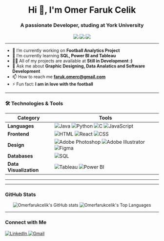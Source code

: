 <h1 align="center">Hi 👋, I'm Omer Faruk Celik</h1>
<h3 align="center">A passionate Developer, studing at York University</h3>

<p align="center">
  <a href="https://www.linkedin.com/in/omerfcelik49/" target="blank">
    <img align="center" src="https://img.shields.io/badge/-LinkedIn-blue?style=flat-square&logo=Linkedin&logoColor=white&link=https://www.linkedin.com/in/your-profile/" />
  </a>
  <a href="https://your-website.com" target="blank">
    <img align="center" src="https://img.shields.io/badge/-Portfolio-black?style=flat-square&logo=github&logoColor=white" />
  </a>
  <a href="mailto:faruk.omerc@gmail.com" target="blank">
    <img align="center" src="https://img.shields.io/badge/-Gmail-D14836?style=flat-square&logo=gmail&logoColor=white" />
  </a>
</p>

---

- 🔭 I’m currently working on **Football Analytics Project**
- 🌱 I’m currently learning **SQL, Power BI and Tableau**
- 👨‍💻 All of my projects are available at **Still in Development :)**
- 💬 Ask me about **Graphic Designing, Data Analatics and Software Development**
- 📫 How to reach me **faruk.omerc@gmail.com**
- ⚡ Fun fact: **I am in love with the football**

---


### 🛠️ Technologies & Tools

| Category        | Tools                                               |
|-----------------|-----------------------------------------------------|
| **Languages**   | ![Java](https://img.shields.io/badge/Java-ED8B00?style=for-the-badge&logo=java&logoColor=white) ![Python](https://img.shields.io/badge/Python-3776AB?style=for-the-badge&logo=python&logoColor=white) ![C](https://img.shields.io/badge/C-00599C?style=for-the-badge&logo=c&logoColor=white) ![JavaScript](https://img.shields.io/badge/JavaScript-323330?style=for-the-badge&logo=javascript&logoColor=F7DF1E) |
| **Frontend**    | ![HTML](https://img.shields.io/badge/HTML5-E34F26?style=for-the-badge&logo=html5&logoColor=white) ![React](https://img.shields.io/badge/React-20232A?style=for-the-badge&logo=react&logoColor=61DAFB) ![CSS](https://img.shields.io/badge/CSS-1572B6?style=for-the-badge&logo=css3&logoColor=white) |
| **Design**      | ![Adobe Photoshop](https://img.shields.io/badge/Adobe%20Photoshop-31A8FF?style=for-the-badge&logo=adobe%20photoshop&logoColor=white) ![Adobe Illustrator](https://img.shields.io/badge/Adobe%20Illustrator-FF9A00?style=for-the-badge&logo=adobe%20illustrator&logoColor=white) ![Figma](https://img.shields.io/badge/Figma-F24E1E?style=for-the-badge&logo=figma&logoColor=white) |
| **Databases**   | ![SQL](https://img.shields.io/badge/SQL-4479A1?style=for-the-badge&logo=sql&logoColor=white) |
| **Data Visualization**| ![Tableau](https://img.shields.io/badge/Tableau-E97627?style=for-the-badge&logo=tableau&logoColor=white) ![Power BI](https://img.shields.io/badge/PowerBI-F2C811?style=for-the-badge&logo=powerbi&logoColor=white) |

---

---

<h3 align="left">GitHub Stats</h3>
<p align="center">
  <img src="https://github-readme-stats.vercel.app/api?username=omerfarukcelik&show_icons=true&theme=radical" alt="Omerfarukcelik's GitHub stats" />
  <img src="https://github-readme-stats.vercel.app/api/top-langs/?username=omerfarukcelik&layout=compact&theme=radical" alt="Omerfarukcelik's Top Languages" />
</p>

---

<h3 align="left">Connect with Me</h3>
<p align="left">
  <a href="https://linkedin.com/in/your-profile" target="_blank"> <img align="center" src="https://img.shields.io/badge/-LinkedIn-blue?style=flat-square&logo=linkedin&logoColor=white" alt="LinkedIn"/> </a>
  <a href="mailto:your-email@gmail.com"> <img align="center" src="https://img.shields.io/badge/-Gmail-D14836?style=flat-square&logo=gmail&logoColor=white" alt="Gmail"/> </a>
</p>


